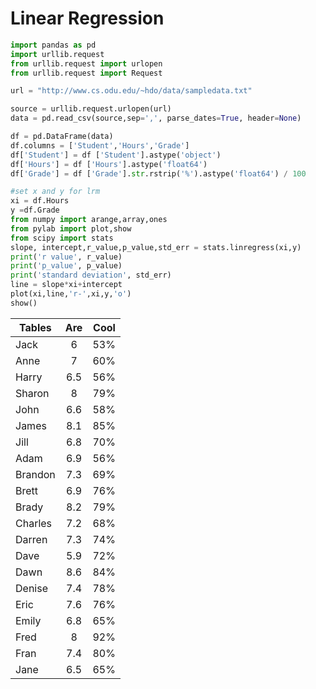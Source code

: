 # Linear Regression
```python
import pandas as pd
import urllib.request
from urllib.request import urlopen
from urllib.request import Request

url = "http://www.cs.odu.edu/~hdo/data/sampledata.txt"

source = urllib.request.urlopen(url)
data = pd.read_csv(source,sep=',', parse_dates=True, header=None)

df = pd.DataFrame(data)
df.columns = ['Student','Hours','Grade']
df['Student'] = df ['Student'].astype('object')
df['Hours'] = df ['Hours'].astype('float64')
df['Grade'] = df ['Grade'].str.rstrip('%').astype('float64') / 100

#set x and y for lrm
xi = df.Hours
y =df.Grade
from numpy import arange,array,ones
from pylab import plot,show
from scipy import stats
slope, intercept,r_value,p_value,std_err = stats.linregress(xi,y)
print('r value', r_value)
print('p_value', p_value)
print('standard deviation', std_err)
line = slope*xi+intercept
plot(xi,line,'r-',xi,y,'o')
show()

```

| Tables        | Are           | Cool  |
| ------------- |:-------------:| -----:|
|	Jack|6|53%	|
|	Anne|7|60%	|
|	Harry|6.5|56%	|
|	Sharon|8|79%	|
|	John|6.6|58%	|
|	James|8.1|85%	|
|	Jill|6.8|70%	|
|	Adam|6.9|56%	|
|	Brandon|7.3|69%	|
|	Brett|6.9|76%	|
|	Brady|8.2|79%	|
|	Charles|7.2|68%	|
|	Darren|7.3|74%	|
|	Dave|5.9|72%	|
|	Dawn|8.6|84%	|
|	Denise|7.4|78%	|
|	Eric|7.6|76%	|
|	Emily|6.8|65%	|
|	Fred|8|92%	|
|	Fran|7.4|80%	|
|	Jane|6.5|65%	|

